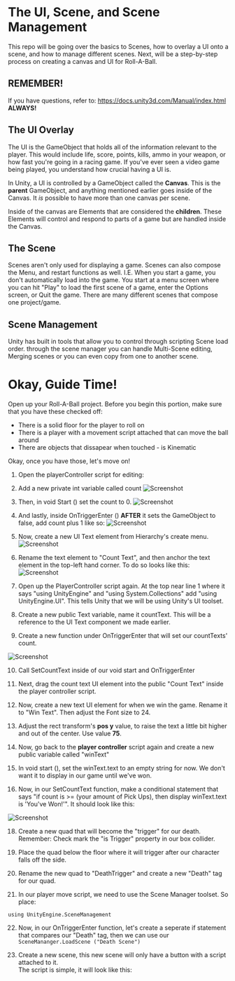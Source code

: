 # The UI, Scene, and Scene Management

This repo will be going over the basics to Scenes, how to overlay a UI onto a scene, and how to manage different scenes.  Next, will be a step-by-step process on creating a canvas and UI for Roll-A-Ball.

## REMEMBER!

If you have questions, refer to: https://docs.unity3d.com/Manual/index.html **ALWAYS!**

## The UI Overlay

The UI is the GameObject that holds all of the information relevant to the player.  This would include life, score, points, kills, ammo in your weapon, or how fast you're going in a racing game.  If you've ever seen a video game being played, you understand how crucial having a UI is. 

In Unity, a UI is controlled by a GameObject called the **Canvas**.  This is the **parent** GameObject, and anything mentioned earlier goes inside of the Canvas.  It *is* possible to have more than one canvas per scene.

Inside of the canvas are Elements that are considered the **children**.  These Elements will control and respond to parts of a game but are handled inside the Canvas.  

## The Scene

Scenes aren't only used for displaying a game.  Scenes can also compose the Menu, and restart functions as well.  I.E. When you start a game, you don't automatically load into the game.  You start at a menu screen where you can hit "Play" to load the first scene of a game, enter the Options screen, or Quit the game.  There are many different scenes that compose one project/game.  

## Scene Management

Unity has built in tools that allow you to control through scripting Scene load order.  through the scene manager you can handle Multi-Scene editing, Merging scenes or you can even copy from one to another scene.  

# Okay, Guide Time!

Open up your Roll-A-Ball project.  Before you begin this portion, make sure that you have these checked off:
- There is a solid floor for the player to roll on
- There is a player with a movement script attached that can move the ball around
- There are objects that dissapear when touched - is Kinematic

Okay, once you have those, let's move on!

1. Open the playerController script for editing:

2. Add a new private int variable called count
  ![Screenshot](https://github.com/junior-devleague/unity/blob/master/exercises/ui-scene-and-scene-management/assets/Screen%20Shot%202017-08-28%20at%2010.49.12%20PM.png)
  
3. Then, in void Start () set the count to 0.
  ![Screenshot](https://github.com/junior-devleague/unity/blob/master/exercises/ui-scene-and-scene-management/assets/Screen%20Shot%202017-08-28%20at%2010.50.39%20PM.png)
  
4. And lastly, inside OnTriggerEnter () **AFTER** it sets the GameObject to false, add count plus 1 like so:
  ![Screenshot](https://github.com/junior-devleague/unity/blob/master/exercises/ui-scene-and-scene-management/assets/Screen%20Shot%202017-08-28%20at%2010.51.31%20PM.png)
  
5. Now, create a new UI Text element from Hierarchy's create menu.
 ![Screenshot](https://raw.githubusercontent.com/junior-devleague/unity/master/exercises/ui-scene-and-scene-management/assets/Screen%20Shot%202017-08-28%20at%2010.57.47%20PM.png)
  
6. Rename the text element to "Count Text", and then anchor the text element in the top-left hand corner.  To do so looks like this:
 ![Screenshot](https://raw.githubusercontent.com/junior-devleague/unity/master/exercises/ui-scene-and-scene-management/assets/Screen%20Shot%202017-08-28%20at%2011.05.13%20PM.png)
 
7. Open up the PlayerController script again. At the top near line 1 where it says "using UnityEngine" and "using System.Collections" add "using UnityEngine.UI".  This tells Unity that we will be using Unity's UI toolset.

8. Create a new public Text variable, name it countText.  This will be a reference to the UI Text component we made earlier.

9. Create a new function under OnTriggerEnter that will set our countTexts' count.

![Screenshot](https://raw.githubusercontent.com/junior-devleague/unity/master/exercises/ui-scene-and-scene-management/assets/Screen%20Shot%202017-08-28%20at%2011.33.20%20PM.png)

10. Call SetCountText inside of our void start and OnTriggerEnter

11. Next, drag the count text UI element into the public "Count Text" inside the player controller script.

12. Now, create a new text UI element for when we win the game.  Rename it to "Win Text".  Then adjust the Font size to 24.

13. Adjust the rect transform's **pos y** value, to raise the text a little bit higher and out of the center. Use value **75**.

14. Now, go back to the **player controller** script again and create a new public variable called "winText"

15. In void start (), set the winText.text to an empty string for now.  We don't want it to display in our game until we've won.  

16. Now, in our SetCountText function, make a conditional statement that says "if count is >= (your amount of Pick Ups), then display winText.text is 'You've Won!'".  It should look like this:

![Screenshot](https://raw.githubusercontent.com/junior-devleague/unity/master/exercises/ui-scene-and-scene-management/assets/Screen%20Shot%202017-08-28%20at%2011.33.52%20PM.png)

18. Create a new quad that will become the "trigger" for our death.  Remember: Check mark the "is Trigger" property in our box collider.

19. Place the quad below the floor where it will trigger after our character falls off the side.

20. Rename the new quad to "DeathTrigger" and create a new "Death" tag for our quad.  

21. In our player move script, we need to use the Scene Manager toolset.  So place:

`using UnityEngine.SceneManagement`

22. Now, in our OnTriggerEnter function, let's create a seperate if statement that compares our "Death" tag, then we can use our `SceneMananger.LoadScene ("Death Scene")`

23. Create a new scene, this new scene will only have a button with a script attached to it.  
The script is simple, it will look like this:


